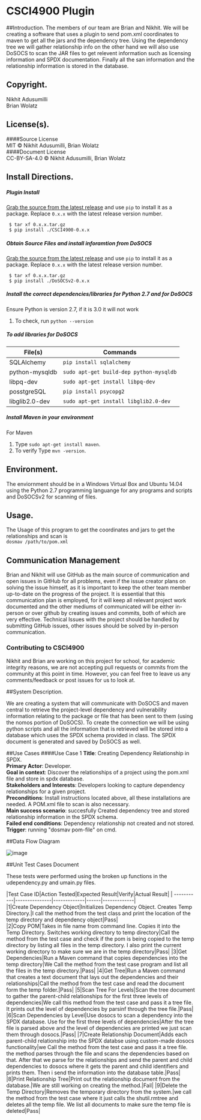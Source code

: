 # CSCI4900 Plugin

##Introduction.
The members of our team are Brian and Nikhit. We will be creating a software that uses a plugin to send pom.xml coordinates to maven to get all the jars and the dependency tree. Using the dependency tree we will gather relationship info on the other hand we will also use DoSOCS to scan the JAR files to get relevent information such as licensing information and SPDX documentation. Finally all the san information and the relationship information is stored in the database.

## Copyright.
Nikhit Adusumilli<br/>
Brian Wolatz

## License(s).
####Source License<br/>
MIT © Nikhit Adusumilli, Brian Wolatz<br/>
####Document License<br/>
CC-BY-SA-4.0 © Nikhit Adusumilli, Brian Wolatz<br/>

## Install Directions.

##### Plugin Install
[Grab the source from the latest
release](https://github.com/bwolatz/CSCI4900/releases) and use `pip` to install
it as a package. Replace `0.x.x` with the latest release version number.

` $ tar xf 0.x.x.tar.gz`<br/>
` $ pip install ./CSCI4900-0.x.x`

##### Obtain Source Files and install inforamtion from DoSOCS<br />
[Grab the source from the latest
release](https://github.com/nadusumilli/DoSOCSv2/releases) and use `pip` to install
it as a package. Replace `0.x.x` with the latest release version number.

` $ tar xf 0.x.x.tar.gz`<br/>
` $ pip install ./DoSOCSv2-0.x.x`

##### Install the correct dependencies/libraries for Python 2.7 and for DoSOCS<br />
Ensure Python is version 2.7, if it is 3.0 it will not work<br />
1. To check, run `python --version`

##### To add libraries for DoSOCS<br />
| File(s) | Commands |
| --- | --- |
|SQLAlchemy|`pip install sqlalchemy`|
|python-mysqldb|`sudo apt-get build-dep python-mysqldb`|
|libpq-dev|`sudo apt-get install libpq-dev`|
|posstgreSQL|`pip install psycopg2`|
|libglib2.0-dev|`sudo apt-get install libglib2.0-dev`|

##### Install Maven in your environment<br/>
For Maven<br />
1. Type `sudo apt-get install maven`.<br/>
2. To verify Type `mvn -version`.

## Environment.

The enviornment should be in a Windows Virtual Box and Ubuntu 14.04 using the Python 2.7 programming languange for any programs and scripts and DoSOCSv2 for scanning of files.

## Usage.

The Usage of this program to get the coordinates and jars to get the relationships and scan is <br/>
`dosmav /path/to/pom.xml`

## Communication Management

Brian and Nikhit will use GitHub as the main source of communication and open issues in GitHub for all problems, even if the issue creator plans on solving the issue himself, as it is important to keep the other team member up-to-date on the progress of the project. It is essential that this communication plan is employed, for it will keep all relevant project work documented and the other mediums of communicated will be either in-person or over github by creating issues and commits, both of which are very effective. Technical Issues with the project should be handled by submitting GitHub issues, other issues should be solved by in-person communication.

### Contributing to CSCI4900

Nikhit and Brian are working on this project for school, for academic integrity reasons, we are not accepting pull requests or commits from the community at this point in time. However, you can feel free to leave us any comments/feedback or post issues for us to look at.

##System Description.

We are creating a system that will communicate with DoSOCS and maven central to retrieve the project-level dependency and vulnerability information relating to the package or file that has been sent to them (using the nomos portion of DoSOCS). To create the connection we will be using python scripts and all the information that is retrieved will be stored into a database which uses the SPDX schema provided in class. The SPDX document is generated and saved by DoSOCS as well.

##Use Cases
####Use Case 1
**Title**: Creating Dependency Relationship in SPDX.<br/>
**Primary Actor**: Developer. <br/>
**Goal in context**: Discover the relationships of a project using the pom.xml file and store in spdx database.<br/>
**Stakeholders and Interests**: Developers looking to capture dependency relationships for a given project. <br/>
**Preconditions**: Install instructions located above, all these installations are needed. A POM.xml file to scan is also necessary. <br/>
**Main success scenario**: succesfully Created dependency tree and stored relationship information in the SPDX schema. <br/>
**Failed end conditions**: Dependency relationship not created and not stored.<br/>
**Trigger**: running "dosmav pom-file" on cmd.<br/>

##Data Flow Diagram

![image](https://cloud.githubusercontent.com/assets/11622664/14574580/243bf868-0322-11e6-86c3-68a74aa23fbe.png)

##Unit Test Cases Document

These tests were performed using the broken up functions in the udependency.py and umain.py files.

|Test Case ID|Action Tested|Expected Result|Verify|Actual Result|
| -----------|---------------|-------------|------|-------------|<br/>
|1|Create Dependency Object|Initializes Dependency Object. Creates Temp Directory.|I call the method from the test class and print the location of the temp directory and dependency object|Pass|<br/>
|2|Copy POM|Takes in file name from command line. Copies it into the Temp Directory. Switches working directory to temp directory|Call the method from the test case and check if the pom is being copied to the temp directory by listing all files in the temp directory. I also print the current working directory to make sure we are in the temp directory|Pass|
|3|Get Dependencies|Run a Maven command that copies dependencies into the temp directory|We Call the method from the test case program and list all the files in the temp directory.|Pass|
|4|Get Tree|Run a Maven command that creates a text document that lays out the dependencies and their relationships|Call the method from the test case and read the document form the temp folder.|Pass|
|5|Scan Tree For Levels|Scan the tree document to gather the parent-child relationships for the first three levels of dependencies|We call this method from the test case and pass it a tree file. It prints out the level of dependencies by parsinf through the tree file.|Pass|
|6|Scan Dependencies by Level|Use dosocs to scan a dependency into the SPDX database. Use for the first three levels of dependencies|After the tree file is parsed above and the level of dependencies are printed we just scan them through dosocs.|Pass|
|7|Create Relationship Document|Adds each parent-child relationship into the SPDX databse using custom-made dosocs functionality|we Call the method from the test case and pass it a tree file. the method parses through the file and scans the dependencies based on that. After that we parse for the relationships and send the parent and child dependencies to dosocs where it gets the parent and child identifiers and prints them. Then i send the information into the database table.|Pass|
|8|Print Relationship Tree|Print out the relationship document from the database.|We are still working on creating the method.|Fail|
|9|Delete the Temp Directory|Removes the temporary directory from the system.|we call the method from the test case where it just calls the shutil.rmtree and deletes all the temp file. We list all documents to make sure the temp file is deleted|Pass|


